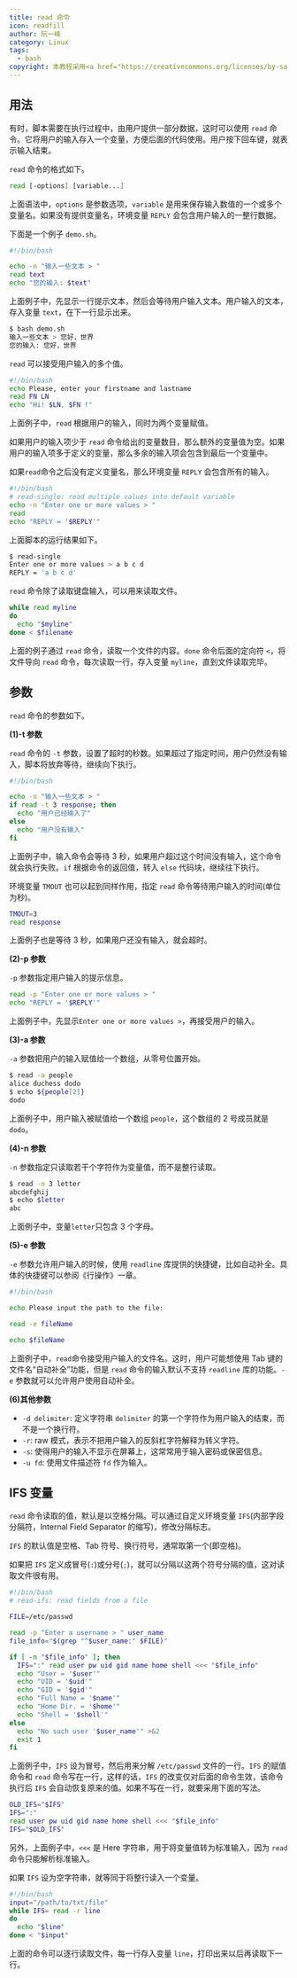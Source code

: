 ```yaml
---
title: read 命令
icon: readfill
author: 阮一峰
category: Linux
tags:
  - bash
copyright: 本教程采用<a href="https://creativecommons.org/licenses/by-sa/3.0/deed.zh">知识共享 署名-相同方式共享 3.0协议</a>
---
```


## 用法

有时，脚本需要在执行过程中，由用户提供一部分数据，这时可以使用 `read` 命令。它将用户的输入存入一个变量，方便后面的代码使用。用户按下回车键，就表示输入结束。

`read` 命令的格式如下。

```bash
read [-options] [variable...]
```

上面语法中，`options` 是参数选项，`variable` 是用来保存输入数值的一个或多个变量名。如果没有提供变量名，环境变量 `REPLY` 会包含用户输入的一整行数据。

下面是一个例子 `demo.sh`。

```bash
#!/bin/bash

echo -n "输入一些文本 > "
read text
echo "您的输入: $text"
```

上面例子中，先显示一行提示文本，然后会等待用户输入文本。用户输入的文本，存入变量 `text`，在下一行显示出来。

```bash
$ bash demo.sh
输入一些文本 > 您好，世界
您的输入: 您好，世界
```

`read` 可以接受用户输入的多个值。

```bash
#!/bin/bash
echo Please, enter your firstname and lastname
read FN LN
echo "Hi! $LN, $FN !"
```

上面例子中，`read` 根据用户的输入，同时为两个变量赋值。

如果用户的输入项少于 `read` 命令给出的变量数目，那么额外的变量值为空。如果用户的输入项多于定义的变量，那么多余的输入项会包含到最后一个变量中。

如果`read`命令之后没有定义变量名，那么环境变量 `REPLY` 会包含所有的输入。

```bash
#!/bin/bash
# read-single: read multiple values into default variable
echo -n "Enter one or more values > "
read
echo "REPLY = '$REPLY'"
```

上面脚本的运行结果如下。

```bash
$ read-single
Enter one or more values > a b c d
REPLY = 'a b c d'
```

`read` 命令除了读取键盘输入，可以用来读取文件。

```bash
while read myline
do
  echo "$myline"
done < $filename
```

上面的例子通过 `read` 命令，读取一个文件的内容。`done` 命令后面的定向符 `<`，将文件导向 `read` 命令，每次读取一行，存入变量 `myline`，直到文件读取完毕。

## 参数

`read` 命令的参数如下。

**(1)-t 参数**

`read` 命令的 `-t` 参数，设置了超时的秒数。如果超过了指定时间，用户仍然没有输入，脚本将放弃等待，继续向下执行。

```bash
#!/bin/bash

echo -n "输入一些文本 > "
if read -t 3 response; then
  echo "用户已经输入了"
else
  echo "用户没有输入"
fi
```

上面例子中，输入命令会等待 3 秒，如果用户超过这个时间没有输入，这个命令就会执行失败。`if` 根据命令的返回值，转入 `else` 代码块，继续往下执行。

环境变量 `TMOUT` 也可以起到同样作用，指定 `read` 命令等待用户输入的时间(单位为秒)。

```bash
TMOUT=3
read response
```

上面例子也是等待 3 秒，如果用户还没有输入，就会超时。

**(2)-p 参数**

`-p` 参数指定用户输入的提示信息。

```bash
read -p "Enter one or more values > "
echo "REPLY = '$REPLY'"
```

上面例子中，先显示`Enter one or more values >`，再接受用户的输入。

**(3)-a 参数**

`-a` 参数把用户的输入赋值给一个数组，从零号位置开始。

```bash
$ read -a people
alice duchess dodo
$ echo ${people[2]}
dodo
```

上面例子中，用户输入被赋值给一个数组 `people`，这个数组的 2 号成员就是 `dodo`。

**(4)-n 参数**

`-n` 参数指定只读取若干个字符作为变量值，而不是整行读取。

```bash
$ read -n 3 letter
abcdefghij
$ echo $letter
abc
```

上面例子中，变量`letter`只包含 3 个字母。

**(5)-e 参数**

`-e` 参数允许用户输入的时候，使用 `readline` 库提供的快捷键，比如自动补全。具体的快捷键可以参阅《行操作》一章。

```bash
#!/bin/bash

echo Please input the path to the file:

read -e fileName

echo $fileName
```

上面例子中，`read`命令接受用户输入的文件名。这时，用户可能想使用 Tab 键的文件名“自动补全”功能，但是 `read` 命令的输入默认不支持 `readline` 库的功能。`-e` 参数就可以允许用户使用自动补全。

**(6)其他参数**

- `-d delimiter`: 定义字符串 `delimiter` 的第一个字符作为用户输入的结束，而不是一个换行符。
- `-r`: raw 模式，表示不把用户输入的反斜杠字符解释为转义字符。
- `-s`: 使得用户的输入不显示在屏幕上，这常常用于输入密码或保密信息。
- `-u fd`: 使用文件描述符 `fd` 作为输入。

## IFS 变量

`read` 命令读取的值，默认是以空格分隔。可以通过自定义环境变量 `IFS`(内部字段分隔符，Internal Field Separator 的缩写)，修改分隔标志。

`IFS` 的默认值是空格、Tab 符号、换行符号，通常取第一个(即空格)。

如果把 `IFS` 定义成冒号(`:`)或分号(`;`)，就可以分隔以这两个符号分隔的值，这对读取文件很有用。

```bash
#!/bin/bash
# read-ifs: read fields from a file

FILE=/etc/passwd

read -p "Enter a username > " user_name
file_info="$(grep "^$user_name:" $FILE)"

if [ -n "$file_info" ]; then
  IFS=":" read user pw uid gid name home shell <<< "$file_info"
  echo "User = '$user'"
  echo "UID = '$uid'"
  echo "GID = '$gid'"
  echo "Full Name = '$name'"
  echo "Home Dir. = '$home'"
  echo "Shell = '$shell'"
else
  echo "No such user '$user_name'" >&2
  exit 1
fi
```

上面例子中，`IFS` 设为冒号，然后用来分解 `/etc/passwd` 文件的一行。`IFS` 的赋值命令和 `read` 命令写在一行，这样的话，`IFS` 的改变仅对后面的命令生效，该命令执行后 `IFS` 会自动恢复原来的值。如果不写在一行，就要采用下面的写法。

```bash
OLD_IFS="$IFS"
IFS=":"
read user pw uid gid name home shell <<< "$file_info"
IFS="$OLD_IFS"
```

另外，上面例子中，`<<<` 是 Here 字符串，用于将变量值转为标准输入，因为 `read` 命令只能解析标准输入。

如果 `IFS` 设为空字符串，就等同于将整行读入一个变量。

```bash
#!/bin/bash
input="/path/to/txt/file"
while IFS= read -r line
do
  echo "$line"
done < "$input"
```

上面的命令可以逐行读取文件，每一行存入变量 `line`，打印出来以后再读取下一行。
